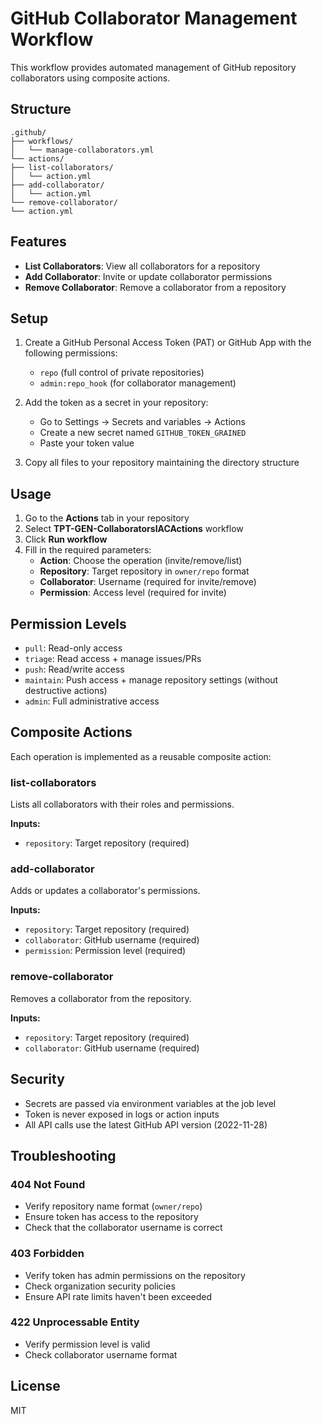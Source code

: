 # GitHub Collaborator Management Workflow

This workflow provides automated management of GitHub repository collaborators using composite actions.

## Structure

```text
.github/
├── workflows/
│   └── manage-collaborators.yml
└── actions/
├── list-collaborators/
│   └── action.yml
├── add-collaborator/
│   └── action.yml
└── remove-collaborator/
└── action.yml
```
## Features

- **List Collaborators**: View all collaborators for a repository
- **Add Collaborator**: Invite or update collaborator permissions
- **Remove Collaborator**: Remove a collaborator from a repository

## Setup

1. Create a GitHub Personal Access Token (PAT) or GitHub App with the following permissions:
   - `repo` (full control of private repositories)
   - `admin:repo_hook` (for collaborator management)

2. Add the token as a secret in your repository:
   - Go to Settings → Secrets and variables → Actions
   - Create a new secret named `GITHUB_TOKEN_GRAINED`
   - Paste your token value

3. Copy all files to your repository maintaining the directory structure

## Usage

1. Go to the **Actions** tab in your repository
2. Select **TPT-GEN-CollaboratorsIACActions** workflow
3. Click **Run workflow**
4. Fill in the required parameters:
   - **Action**: Choose the operation (invite/remove/list)
   - **Repository**: Target repository in `owner/repo` format
   - **Collaborator**: Username (required for invite/remove)
   - **Permission**: Access level (required for invite)

## Permission Levels

- `pull`: Read-only access
- `triage`: Read access + manage issues/PRs
- `push`: Read/write access
- `maintain`: Push access + manage repository settings (without destructive actions)
- `admin`: Full administrative access

## Composite Actions

Each operation is implemented as a reusable composite action:

### list-collaborators
Lists all collaborators with their roles and permissions.

**Inputs:**
- `repository`: Target repository (required)

### add-collaborator
Adds or updates a collaborator's permissions.

**Inputs:**
- `repository`: Target repository (required)
- `collaborator`: GitHub username (required)
- `permission`: Permission level (required)

### remove-collaborator
Removes a collaborator from the repository.

**Inputs:**
- `repository`: Target repository (required)
- `collaborator`: GitHub username (required)

## Security

- Secrets are passed via environment variables at the job level
- Token is never exposed in logs or action inputs
- All API calls use the latest GitHub API version (2022-11-28)

## Troubleshooting

### 404 Not Found
- Verify repository name format (`owner/repo`)
- Ensure token has access to the repository
- Check that the collaborator username is correct

### 403 Forbidden
- Verify token has admin permissions on the repository
- Check organization security policies
- Ensure API rate limits haven't been exceeded

### 422 Unprocessable Entity
- Verify permission level is valid
- Check collaborator username format

## License

MIT
